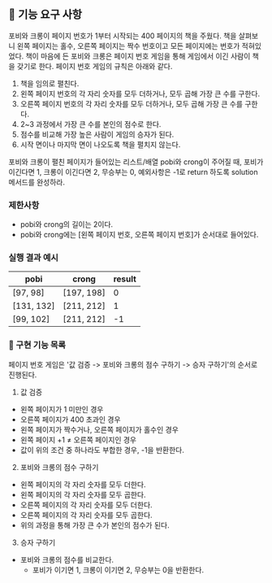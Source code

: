 ## 🚀 기능 요구 사항

포비와 크롱이 페이지 번호가 1부터 시작되는 400 페이지의 책을 주웠다. 책을 살펴보니 왼쪽 페이지는 홀수, 오른쪽 페이지는 짝수 번호이고 모든 페이지에는 번호가 적혀있었다. 책이 마음에 든 포비와 크롱은 페이지 번호 게임을 통해 게임에서 이긴 사람이 책을 갖기로 한다. 페이지 번호 게임의 규칙은 아래와 같다.

1. 책을 임의로 펼친다.
2. 왼쪽 페이지 번호의 각 자리 숫자를 모두 더하거나, 모두 곱해 가장 큰 수를 구한다.
3. 오른쪽 페이지 번호의 각 자리 숫자를 모두 더하거나, 모두 곱해 가장 큰 수를 구한다.
4. 2~3 과정에서 가장 큰 수를 본인의 점수로 한다.
5. 점수를 비교해 가장 높은 사람이 게임의 승자가 된다.
6. 시작 면이나 마지막 면이 나오도록 책을 펼치지 않는다.

포비와 크롱이 펼친 페이지가 들어있는 리스트/배열 pobi와 crong이 주어질 때, 포비가 이긴다면 1, 크롱이 이긴다면 2, 무승부는 0, 예외사항은 -1로 return 하도록 solution 메서드를 완성하라.

### 제한사항

- pobi와 crong의 길이는 2이다.
- pobi와 crong에는 [왼쪽 페이지 번호, 오른쪽 페이지 번호]가 순서대로 들어있다.

### 실행 결과 예시

| pobi | crong | result |
| --- | --- | --- |
| [97, 98] | [197, 198] | 0 |
| [131, 132] | [211, 212] | 1 |
| [99, 102] | [211, 212] | -1 |

### 📜 구현 기능 목록
페이지 번호 게임은 '값 검증 -> 포비와 크롱의 점수 구하기 -> 승자 구하기'의 순서로 진행된다.

1. 값 검증
- 왼쪽 페이지가 1 미만인 경우
- 오른쪽 페이지가 400 초과인 경우
- 왼쪽 페이지가 짝수거나, 오른쪽 페이지가 홀수인 경우
- 왼쪽 페이지 +1 ≠ 오른쪽 페이지인 경우
- 값이 위의 조건 중 하나라도 부합한 경우, -1을 반환한다.

2. 포비와 크롱의 점수 구하기
- 왼쪽 페이지의 각 자리 숫자를 모두 더한다.
- 왼쪽 페이지의 각 자리 숫자를 모두 곱한다.
- 오른쪽 페이지의 각 자리 숫자를 모두 더한다.
- 오른쪽 페이지의 각 자리 숫자를 모두 곱한다.
- 위의 과정을 통해 가장 큰 수가 본인의 점수가 된다.

3. 승자 구하기
- 포비와 크롱의 점수를 비교한다.
  - 포비가 이기면 1, 크롱이 이기면 2, 무승부는 0을 반환한다.
